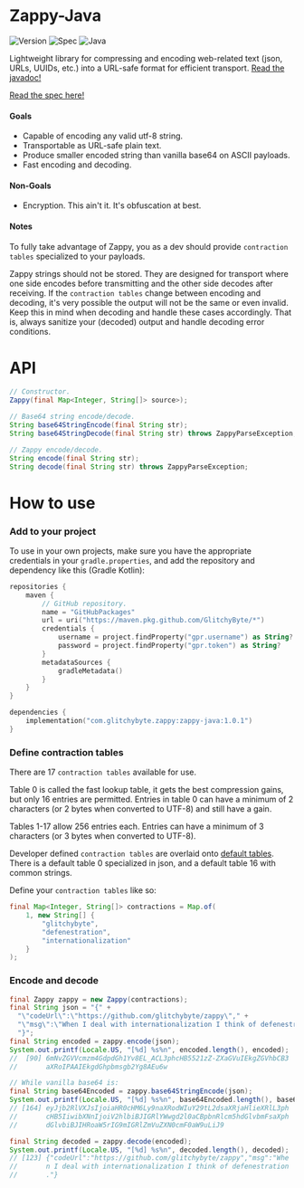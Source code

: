 # Zappy-Java

![Version](https://img.shields.io/badge/Version-1.0.1-blue)
![Spec](https://img.shields.io/badge/Spec-1.1.0-cyan)
![Java](https://img.shields.io/badge/Java-21-orange)

Lightweight library for compressing and encoding web-related text
(json, URLs, UUIDs, etc.) into a URL-safe format for
efficient transport.
[Read the javadoc!](https://glitchybyte.github.io/zappy-java/)

[Read the spec here!](https://github.com/GlitchyByte/zappy/blob/main/SPEC.md)

#### Goals

* Capable of encoding any valid utf-8 string.
* Transportable as URL-safe plain text.
* Produce smaller encoded string than vanilla base64 on ASCII payloads.
* Fast encoding and decoding.

#### Non-Goals

* Encryption. This ain't it. It's obfuscation at best.

#### Notes

To fully take advantage of Zappy, you as a dev should provide
`contraction tables` specialized to your payloads.

Zappy strings should not be stored. They are designed for transport
where one side encodes before transmitting and the other side decodes
after receiving. If the `contraction tables` change between encoding
and decoding, it's very possible the output will not be the same or
even invalid. Keep this in mind when decoding and handle these cases
accordingly. That is, always sanitize your (decoded) output and handle
decoding error conditions.

# API

```java
// Constructor.
Zappy(final Map<Integer, String[]> source>);

// Base64 string encode/decode.
String base64StringEncode(final String str);
String base64StringDecode(final String str) throws ZappyParseException;

// Zappy encode/decode.
String encode(final String str);
String decode(final String str) throws ZappyParseException;
```

# How to use

### Add to your project

To use in your own projects, make sure you have the appropriate credentials in your `gradle.properties`, and add the repository and dependency like this (Gradle Kotlin):

```kotlin
repositories {
    maven {
        // GitHub repository.
        name = "GitHubPackages"
        url = uri("https://maven.pkg.github.com/GlitchyByte/*")
        credentials {
            username = project.findProperty("gpr.username") as String?
            password = project.findProperty("gpr.token") as String?
        }
        metadataSources {
            gradleMetadata()
        }
    }
}

dependencies {
    implementation("com.glitchybyte.zappy:zappy-java:1.0.1")
}
```

### Define contraction tables

There are 17 `contraction tables` available for use.

Table 0 is called the fast lookup table, it gets the best compression
gains, but only 16 entries are permitted. Entries in table 0 can have
a minimum of 2 characters (or 2 bytes when converted to UTF-8) and
still have a gain.

Tables 1-17 allow 256 entries each. Entries can have a minimum of 3
characters (or 3 bytes when converted to UTF-8).

Developer defined `contraction tables` are overlaid onto
[default tables](https://github.com/GlitchyByte/zappy-java/blob/main/code/lib/src/main/java/com/glitchybyte/zappy/ZappyDefaultContractions.java). There is a default table 0 specialized in json, and a default
table 16 with common strings.

Define your `contraction tables` like so:

```java
final Map<Integer, String[]> contractions = Map.of(
    1, new String[] {
        "glitchybyte",
        "defenestration",
        "internationalization"
    }
);
```

### Encode and decode

```java
final Zappy zappy = new Zappy(contractions);
final String json = "{" +
  "\"codeUrl\":\"https://github.com/glitchybyte/zappy\"," +
  "\"msg\":\"When I deal with internationalization I think of defenestration.\"" +
  "}";
final String encoded = zappy.encode(json);
System.out.printf(Locale.US, "[%d] %s%n", encoded.length(), encoded);
//  [90] 6mNvZGVVcmzm4GdpdGh1Yv8EL_ACL3phcHB5521zZ-ZXaGVuIEkgZGVhbCB3
//       aXRoIPAAIEkgdGhpbmsgb2Yg8AEu6w

// While vanilla base64 is:
final String base64Encoded = zappy.base64StringEncode(json);
System.out.printf(Locale.US, "[%d] %s%n", base64Encoded.length(), base64Encoded);
// [164] eyJjb2RlVXJsIjoiaHR0cHM6Ly9naXRodWIuY29tL2dsaXRjaHlieXRlL3ph
//       cHB5IiwibXNnIjoiV2hlbiBJIGRlYWwgd2l0aCBpbnRlcm5hdGlvbmFsaXph
//       dGlvbiBJIHRoaW5rIG9mIGRlZmVuZXN0cmF0aW9uLiJ9

final String decoded = zappy.decode(encoded);
System.out.printf(Locale.US, "[%d] %s%n", decoded.length(), decoded);
// [123] {"codeUrl":"https://github.com/glitchybyte/zappy","msg":"Whe
//       n I deal with internationalization I think of defenestration
//       ."}
```
